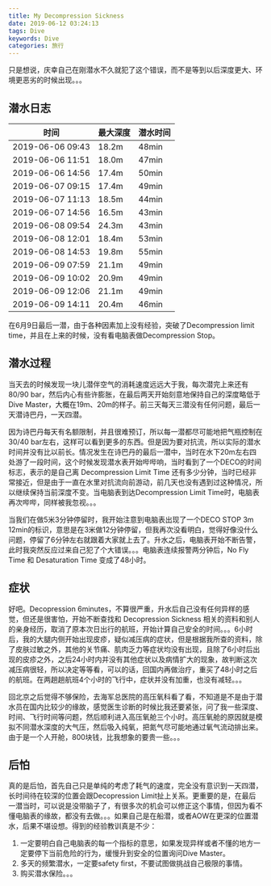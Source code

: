 ```yaml
---
title: My Decompression Sickness
date: 2019-06-12 03:24:13
tags: Dive
keywords: Dive
categories: 旅行
---
```

只是想说，庆幸自己在刚潜水不久就犯了这个错误，而不是等到以后深度更大、环境更恶劣的时候出现。。。

## 潜水日志

|时间 | 最大深度 | 潜水时间|
|------|-----|------|
|2019-06-06 09:43 | 18.2m | 48min |
|2019-06-06 11:51 | 18.0m | 47min |
|2019-06-06 14:56 | 17.4m | 50min |
|2019-06-07 09:15 | 17.4m | 49min |
|2019-06-07 11:13 | 18.5m | 44min |
|2019-06-07 14:56 | 16.5m | 43min |
|2019-06-08 09:54 | 24.3m | 43min |
|2019-06-08 12:01 | 18.4m | 53min |
|2019-06-08 14:53 | 19.8m | 55min |
|2019-06-09 07:59 | 21.1m | 49min |
|2019-06-09 10:02 | 20.9m | 49min |
|2019-06-09 12:06 | 21.1m | 49min |
|2019-06-09 14:11 | 20.4m | 46min |

在6月9日最后一潜，由于各种因素加上没有经验，突破了Decompression limit time，并且在上来的时候，没有看电脑表做Decompression Stop。

## 潜水过程

当天去的时候发现一块儿潜伴空气的消耗速度远远大于我，每次潜完上来还有80/90 bar，然后内心有些许膨胀，在最后两天开始刻意地保持自己的深度略低于Dive Master，大概在19m、20m的样子。前三天每天三潜没有任何问题，最后一天潜诗巴丹，一天四潜。  

因为诗巴丹每天有名额限制，并且很难预订，所以每一潜都尽可能地把气瓶控制在30/40 bar左右，这样可以看到更多的东西。但是因为要对抗流，所以实际的潜水时间并没有比以前长。情况发生在诗巴丹的最后一潜中，当时在水下20m左右四处游了一段时间，这个时候发现潜水表开始哔哔响，当时看到了一个DECO的时间标志，表示的是自己离 Decompression Limit Time 还有多少分钟，当时已经非常接近，但是由于一直在水里对抗流向前游动，前几天也没有遇到过这种情况，所以继续保持当前深度不变。当电脑表到达Decompression Limit Time时，电脑表再次哔哔，同样被我忽视。。。  

当我们在做5米3分钟停留时，我开始注意到电脑表出现了一个DECO STOP 3m 12min的标识，意思是在3米做12分钟停留，但我再次没看明白，觉得好像没什么问题，停留了6分钟左右就跟着大家就上去了。升水之后，电脑表开始不断告警，此时我突然反应过来自己犯了个大错误。。。电脑表连续报警两分钟后，No Fly Time 和 Desaturation Time 变成了48小时。


## 症状

好吧。Decopression 6minutes，不算很严重，升水后自己没有任何异样的感觉，但还是很害怕，开始不断查找和 Decopression Sickness 相关的资料和别人的亲身经历，取消了原本次日出行的航班，开始计算自己安全的时间。。。6小时后，我的大腿内侧开始出现皮疹，疑似减压病的症状，但是根据我所查的资料，除了皮肤过敏之外，其他的关节痛、肌肉乏力等症状均没有出现，且除了6小时后出现的皮疹之外，之后24小时内并没有其他症状以及病情扩大的现象，故判断这次减压病很轻，所以决定等等看，可以的话，回国内再做治疗，重买了48小时之后的航班。在两趟趟航班4个小时的飞行中，症状并没有加重，也没有减轻。。。

回北京之后觉得不够保险，去海军总医院的高压氧科看了看，不知道是不是由于潜水员在国内比较少的缘故，感觉医生诊断的时候比我还要紧张，问了我一些深度、时间、飞行时间等问题，然后顺利进入高压氧舱三个小时。高压氧舱的原因就是模拟不同潜水深度的大气压，然后吸入纯氧，把氮气尽可能地通过氧气流动排出来。由于是一个人开舱，800块钱，比我想象的要贵一些。。。

## 后怕

真的是后怕，首先自己只是单纯的考虑了耗气的速度，完全没有意识到一天四潜，长时间待在较深的位置会跟Decopression Limit扯上关系。更重要的是，在最后一潜当时，可以说是没带脑子了，有很多次的机会可以修正这个事情，但因为看不懂电脑表的缘故，都没有去做。。。如果自己是在船潜，或者AOW在更深的位置潜水，后果不堪设想。得到的经验教训真是不少：

1. 一定要明白自己电脑表的每一个指标的意思，如果发现异样或者不懂的地方一定要停下当前危险的行为，缓慢升到安全的位置询问Dive Master。
2. 多天的频繁潜水，一定要safety first，不要试图做挑战自己极限的事情。
3. 购买潜水保险。。。



